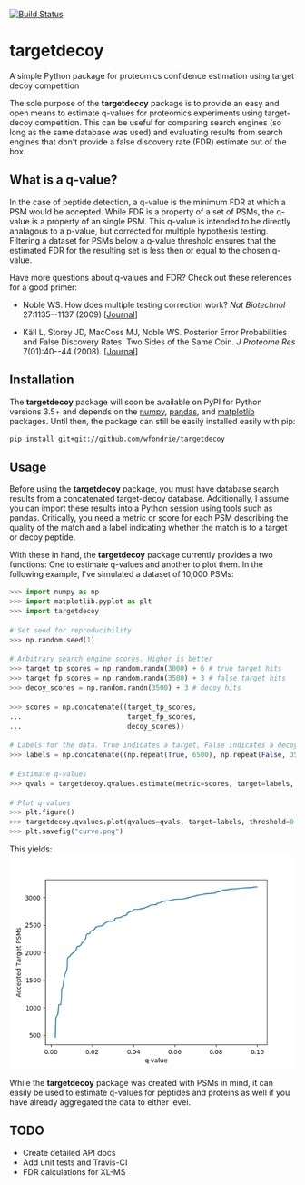 [![Build Status](https://travis-ci.org/wfondrie/targetdecoy.svg?branch=master)](https://travis-ci.org/wfondrie/targetdecoy)  
# targetdecoy
A simple Python package for proteomics confidence estimation using target decoy competition

The sole purpose of the **targetdecoy** package is to provide an easy and open means to estimate q-values for proteomics experiments using target-decoy competition. This can be useful for comparing search engines (so long as the same database was used) and evaluating results from search engines that don't provide a false discovery rate (FDR) estimate out of the box. 

## What is a q-value?
In the case of peptide detection, a q-value is the minimum FDR at which a PSM would be accepted. While FDR is a property of a set of PSMs, the q-value is a property of an single PSM. This q-value is intended to be directly analagous to a p-value, but corrected for multiple hypothesis testing. Filtering a dataset for PSMs below a q-value threshold ensures that the estimated FDR for the resulting set is less then or equal to the chosen q-value.  

Have more questions about q-values and FDR? Check out these references for a good primer:

+ Noble WS. How does multiple testing correction work? *Nat Biotechnol* 27:1135--1137 (2009) [[Journal](https://www.nature.com/articles/nbt1209-1135)]  

+ Käll L, Storey JD, MacCoss MJ, Noble WS. Posterior Error Probabilities and False Discovery Rates: Two Sides of the Same Coin. *J Proteome Res* 7(01):40--44 (2008). [[Journal](https://pubs.acs.org/doi/10.1021/pr700739d)]

## Installation
The **targetdecoy** package will soon be available on PyPI for Python versions 3.5+ and depends on the [numpy](https://www.numpy.org/), [pandas](https://pandas.pydata.org/), and [matplotlib](https://matplotlib.org/) packages. Until then, the package can still be easily installed easily with pip:

```bash
pip install git+git://github.com/wfondrie/targetdecoy
```

## Usage
Before using the **targetdecoy** package, you must have database search results from a concatenated target-decoy database. Additionally, I assume you can import these results into a Python session using tools such as pandas. Critically, you need a metric or score for each PSM describing the quality of the match and a label indicating whether the match is to a target or decoy peptide. 

With these in hand, the **targetdecoy** package currently provides a two functions: One to estimate q-values and another to plot them. In the following example, I've simulated a dataset of 10,000 PSMs:

```Python
>>> import numpy as np
>>> import matplotlib.pyplot as plt
>>> import targetdecoy

# Set seed for reproducibility
>>> np.random.seed(1)

# Arbitrary search engine scores. Higher is better
>>> target_tp_scores = np.random.randn(3000) + 6 # true target hits
>>> target_fp_scores = np.random.randn(3500) + 3 # false target hits
>>> decoy_scores = np.random.randn(3500) + 3 # decoy hits

>>> scores = np.concatenate((target_tp_scores,
...                          target_fp_scores,
...                          decoy_scores))

# Labels for the data. True indicates a target, False indicates a decoy.
>>> labels = np.concatenate((np.repeat(True, 6500), np.repeat(False, 3500)))

# Estimate q-values
>>> qvals = targetdecoy.qvalues.estimate(metric=scores, target=labels, desc=True)

# Plot q-values
>>> plt.figure()
>>> targetdecoy.qvalues.plot(qvalues=qvals, target=labels, threshold=0.1)
>>> plt.savefig("curve.png")
```
This yields:  
![](curve.png)

While the **targetdecoy** package was created with PSMs in mind, it can easily be used to estimate q-values for peptides and proteins as well if you have already aggregated the data to either level.

## TODO
+ Create detailed API docs  
+ Add unit tests and Travis-CI  
+ FDR calculations for XL-MS
